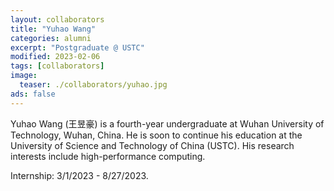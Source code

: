 ```yaml
---
layout: collaborators
title: "Yuhao Wang"
categories: alumni
excerpt: "Postgraduate @ USTC"
modified: 2023-02-06
tags: [collaborators]
image:
  teaser: ./collaborators/yuhao.jpg
ads: false
---
```


Yuhao Wang (王昱豪) is a fourth-year undergraduate at Wuhan University of Technology, Wuhan, China. He is soon to continue his education at the University of Science and Technology of China (USTC). His research interests include high-performance computing.

Internship: 3/1/2023 - 8/27/2023.